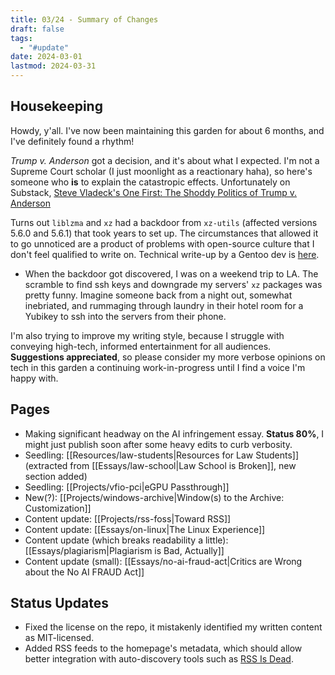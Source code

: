 ```yaml
---
title: 03/24 - Summary of Changes
draft: false
tags:
  - "#update"
date: 2024-03-01
lastmod: 2024-03-31
---
```

## Housekeeping
Howdy, y'all. I've now been maintaining this garden for about 6 months, and I've definitely found a rhythm!

*Trump v. Anderson* got a decision, and it's about what I expected. I'm not a Supreme Court scholar (I just moonlight as a reactionary haha), so here's someone who **is** to explain the catastropic effects. Unfortunately on Substack, [Steve Vladeck's One First: The Shoddy Politics of Trump v. Anderson](https://stevevladeck.substack.com/p/70-the-three-biggest-problems-with)

Turns out `liblzma` and `xz` had a backdoor from `xz-utils` (affected versions 5.6.0 and 5.6.1) that took years to set up. The circumstances that allowed it to go unnoticed are a product of problems with open-source culture that I don't feel qualified to write on. Technical write-up by a Gentoo dev is [here](https://gist.github.com/thesamesam/223949d5a074ebc3dce9ee78baad9e27). 
- When the backdoor got discovered, I was on a weekend trip to LA. The scramble to find ssh keys and downgrade my servers' `xz` packages was pretty funny. Imagine someone back from a night out, somewhat inebriated, and rummaging through laundry in their hotel room for a Yubikey to ssh into the servers from their phone.

I'm also trying to improve my writing style, because I struggle with conveying high-tech, informed entertainment for all audiences. **Suggestions appreciated**, so please consider my more verbose opinions on tech in this garden a continuing work-in-progress until I find a voice I'm happy with.
## Pages
- Making significant headway on the AI infringement essay. **Status 80%**, I might just publish soon after some heavy edits to curb verbosity.
- Seedling: [[Resources/law-students|Resources for Law Students]] (extracted from [[Essays/law-school|Law School is Broken]], new section added)
- Seedling: [[Projects/vfio-pci|eGPU Passthrough]]
- New(?): [[Projects/windows-archive|Window(s) to the Archive: Customization]]
- Content update: [[Projects/rss-foss|Toward RSS]]
- Content update: [[Essays/on-linux|The Linux Experience]]
- Content update (which breaks readability a little): [[Essays/plagiarism|Plagiarism is Bad, Actually]]
- Content update (small): [[Essays/no-ai-fraud-act|Critics are Wrong about the No AI FRAUD Act]]
## Status Updates
- Fixed the license on the repo, it mistakenly identified my written content as MIT-licensed.
- Added RSS feeds to the homepage's metadata, which should allow better integration with auto-discovery tools such as [RSS Is Dead](https://rss-is-dead.lol).
